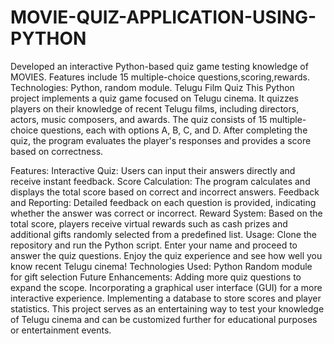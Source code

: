 # MOVIE-QUIZ-APPLICATION-USING-PYTHON
Developed an interactive Python-based quiz game testing knowledge of MOVIES. Features include 15 multiple-choice questions,scoring,rewards. Technologies: Python, random module.
Telugu Film Quiz
This Python project implements a quiz game focused on Telugu cinema. It quizzes players on their knowledge of recent Telugu films, including directors, actors, music composers, and awards. The quiz consists of 15 multiple-choice questions, each with options A, B, C, and D. After completing the quiz, the program evaluates the player's responses and provides a score based on correctness.

Features:
Interactive Quiz: Users can input their answers directly and receive instant feedback.
Score Calculation: The program calculates and displays the total score based on correct and incorrect answers.
Feedback and Reporting: Detailed feedback on each question is provided, indicating whether the answer was correct or incorrect.
Reward System: Based on the total score, players receive virtual rewards such as cash prizes and additional gifts randomly selected from a predefined list.
Usage:
Clone the repository and run the Python script.
Enter your name and proceed to answer the quiz questions.
Enjoy the quiz experience and see how well you know recent Telugu cinema!
Technologies Used:
Python
Random module for gift selection
Future Enhancements:
Adding more quiz questions to expand the scope.
Incorporating a graphical user interface (GUI) for a more interactive experience.
Implementing a database to store scores and player statistics.
This project serves as an entertaining way to test your knowledge of Telugu cinema and can be customized further for educational purposes or entertainment events.
